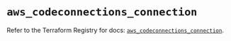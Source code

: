 # `aws_codeconnections_connection`

Refer to the Terraform Registry for docs: [`aws_codeconnections_connection`](https://registry.terraform.io/providers/hashicorp/aws/6.4.0/docs/resources/codeconnections_connection).
